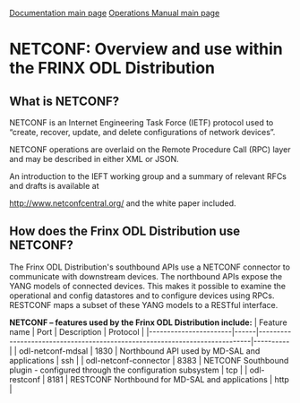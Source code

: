 [Documentation main page](https://frinxio.github.io/Frinx-docs/)
[Operations Manual main page](https://frinxio.github.io/Frinx-docs/FRINX_ODL_Distribution/operations_manual.html)
# NETCONF: Overview and use within the FRINX ODL Distribution

## What is NETCONF?

NETCONF is an Internet Engineering Task Force (IETF) protocol used to “create, recover, update, and delete configurations of network devices”.

NETCONF operations are overlaid on the Remote Procedure Call (RPC) layer and may be described in either XML or JSON.

An introduction to the IEFT working group and a summary of relevant RFCs and drafts is available at

<http://www.netconfcentral.org/> and the white paper included.

## How does the Frinx ODL Distribution use NETCONF?

The Frinx ODL Distribution's southbound APIs use a NETCONF connector to communicate with downstream devices. The northbound APIs expose the YANG models of connected devices. This makes it possible to examine the operational and config datastores and to configure devices using RPCs. RESTCONF maps a subset of these YANG models to a RESTful interface.

**NETCONF – features used by the Frinx ODL Distribution include:** 
| Feature name          | Port | Description                                                                | Protocol |
|-----------------------|------|----------------------------------------------------------------------------|----------|
| odl-netconf-mdsal     | 1830 | Northbound API used by MD-SAL and applications                             | ssh      |
| odl-netconf-connector | 8383 | NETCONF Southbound plugin - configured through the configuration subsystem | tcp      |
| odl-restconf          | 8181 | RESTCONF Northbound for MD-SAL and applications                            | http     |